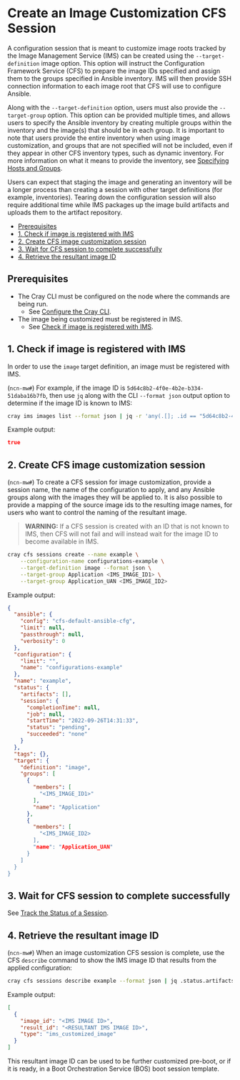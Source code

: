 # Create an Image Customization CFS Session

A configuration session that is meant to customize image roots tracked by the Image Management Service \(IMS\) can be created using the `--target-definition` image option. This option will instruct
the Configuration Framework Service \(CFS\) to prepare the image IDs specified and assign them to the groups specified in Ansible inventory. IMS will then provide SSH connection information to each
image root that CFS will use to configure Ansible.

Along with the `--target-definition` option, users must also provide the `--target-group` option. This option can be provided multiple times, and allows users to specify the Ansible inventory by
creating multiple groups within the inventory and the image(s) that should be in each group. It is important to note that users provide the entire inventory when using image customization, and groups
that are not specified will not be included, even if they appear in other CFS inventory types, such as dynamic inventory. For more information on what it means to provide the inventory, see
[Specifying Hosts and Groups](Specifying_Hosts_and_Groups.md).

Users can expect that staging the image and generating an inventory will be a longer process than creating a session with other target definitions \(for example, inventories\). Tearing down the
configuration session will also require additional time while IMS packages up the image build artifacts and uploads them to the artifact repository.

- [Prerequisites](#prerequisites)
- [1. Check if image is registered with IMS](#1-check-if-image-is-registered-with-ims)
- [2. Create CFS image customization session](#2-create-cfs-image-customization-session)
- [3. Wait for CFS session to complete successfully](#3-wait-for-cfs-session-to-complete-successfully)
- [4. Retrieve the resultant image ID](#4-retrieve-the-resultant-image-id)

## Prerequisites

- The Cray CLI must be configured on the node where the commands are being run.
  - See [Configure the Cray CLI](../configure_cray_cli.md).
- The image being customized must be registered in IMS.
  - See [Check if image is registered with IMS](#1-check-if-image-is-registered-with-ims).

## 1. Check if image is registered with IMS

In order to use the `image` target definition, an image must be registered with IMS.

(`ncn-mw#`) For example, if the image ID is `5d64c8b2-4f0e-4b2e-b334-51daba16b7fb`, then use `jq` along with the CLI `--format json` output option to determine if the image ID is known to IMS:

```bash
cray ims images list --format json | jq -r 'any(.[]; .id == "5d64c8b2-4f0e-4b2e-b334-51daba16b7fb")'
```

Example output:

```json
true
```

## 2. Create CFS image customization session

(`ncn-mw#`) To create a CFS session for image customization, provide a session name, the name of the configuration to apply, and any Ansible groups along with the images they will be applied to.
It is also possible to provide a mapping of the source image ids to the resulting image names, for users who want to control the naming of the resultant image.

> **WARNING:** If a CFS session is created with an ID that is not known to IMS, then CFS will not fail and will instead wait for the image ID to become available in IMS.

```bash
cray cfs sessions create --name example \
    --configuration-name configurations-example \
    --target-definition image --format json \
    --target-group Application <IMS_IMAGE_ID1> \
    --target-group Application_UAN <IMS_IMAGE_ID2>
```

Example output:

```json
{
  "ansible": {
    "config": "cfs-default-ansible-cfg",
    "limit": null,
    "passthrough": null,
    "verbosity": 0
  },
  "configuration": {
    "limit": "",
    "name": "configurations-example"
  },
  "name": "example",
  "status": {
    "artifacts": [],
    "session": {
      "completionTime": null,
      "job": null,
      "startTime": "2022-09-26T14:31:33",
      "status": "pending",
      "succeeded": "none"
    }
  },
  "tags": {},
  "target": {
    "definition": "image",
    "groups": [
      {
        "members": [
          "<IMS_IMAGE_ID1>"
        ],
        "name": "Application"
      },
      {
        "members": [
          "<IMS_IMAGE_ID2>
        ],
        "name": "Application_UAN"
      }
    ]
  }
}
```

## 3. Wait for CFS session to complete successfully

See [Track the Status of a Session](Track_the_Status_of_a_Session.md).

## 4. Retrieve the resultant image ID

(`ncn-mw#`) When an image customization CFS session is complete, use the CFS `describe` command to show the IMS image ID that results from the applied configuration:

```bash
cray cfs sessions describe example --format json | jq .status.artifacts
```

Example output:

```json
[
  {
    "image_id": "<IMS IMAGE ID>",
    "result_id": "<RESULTANT IMS IMAGE ID>",
    "type": "ims_customized_image"
  }
]
```

This resultant image ID can be used to be further customized pre-boot, or if it is ready, in a Boot Orchestration Service \(BOS\) boot session template.
